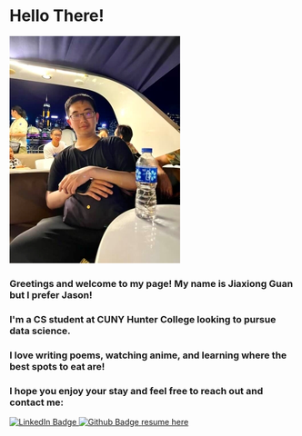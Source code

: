 # Hello There!

<img src = "Jason.jpg">

### Greetings and welcome to my page! My name is Jiaxiong Guan but I prefer Jason!
### I'm a CS student at CUNY Hunter College looking to pursue data science.
### I love writing poems, watching anime, and learning where the best spots to eat are!
### I hope you enjoy your stay and feel free to reach out and contact me:
<div class = "badges">
  <a href = "https://www.linkedin.com/in/jiaxiong-guan/">
    <img src = "https://img.shields.io/badge/LinkedIn-0077B5?style=for-the-badge&logo=linkedin&logoColor=white" 
        alt ="LinkedIn Badge">
  </a>
  <a href = "https://github.com/Jguan10">
    <img src = "https://img.shields.io/badge/github-%23121011.svg?style=for-the-badge&logo=github&logoColor=white" 
        alt ="Github Badge">
  </a>
  <a href = "resume.pdf">
    resume here
    </a>
</div>



